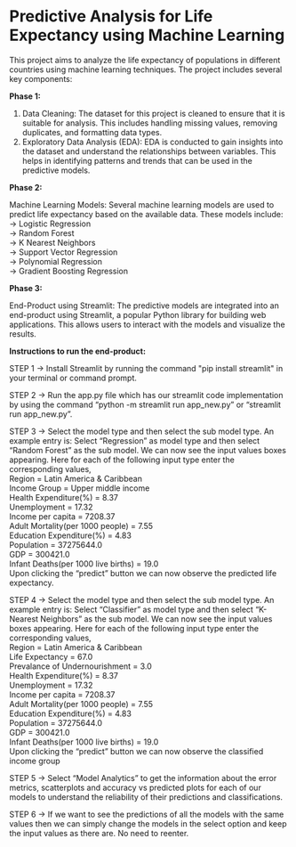 # Predictive Analysis for Life Expectancy using Machine Learning

This project aims to analyze the life expectancy of populations in different countries using machine learning techniques. The project includes several key components:

**Phase 1:** 
1. Data Cleaning: The dataset for this project is cleaned to ensure that it is suitable for analysis. This includes handling missing values, removing duplicates, and formatting data types.
2. Exploratory Data Analysis (EDA): EDA is conducted to gain insights into the dataset and understand the relationships between variables. This helps in identifying patterns and trends that can be used in the predictive models.
   
**Phase 2:**  

Machine Learning Models: Several machine learning models are used to predict life expectancy based on the available data. These models include:  
-> Logistic Regression  
-> Random Forest  
-> K Nearest Neighbors  
-> Support Vector Regression  
-> Polynomial Regression  
-> Gradient Boosting Regression  

**Phase 3:**

End-Product using Streamlit: The predictive models are integrated into an end-product using Streamlit, a popular Python library for building web applications. This allows users to interact with the models and visualize the results.

**Instructions to run the end-product:**

STEP 1 → Install Streamlit by running the command "pip install streamlit" in your terminal or command prompt.  

STEP 2 → Run the app.py file which has our streamlit code implementation by using the command “python -m streamlit run app_new.py” or “streamlit run app_new.py”.  

STEP 3 → Select the model type and then select the sub model type. An example entry is: Select “Regression” as model type and then select “Random Forest” as the sub model. We can now see the input values boxes appearing. Here for each of the following input type enter the corresponding values,  
Region = Latin America & Caribbean   
Income Group = Upper middle income   
Health Expenditure(%) = 8.37   
Unemployment = 17.32  
Income per capita = 7208.37  
Adult Mortality(per 1000 people) = 7.55  
Education Expenditure(%) = 4.83  
Population = 37275644.0  
GDP = 300421.0  
Infant Deaths(per 1000 live births) = 19.0  
Upon clicking the “predict” button we can now observe the predicted life expectancy.  

STEP 4 → Select the model type and then select the sub model type. An example entry is: Select “Classifier” as model type and then select “K- Nearest Neighbors” as the sub model. We can now see the input values boxes appearing. Here for each of the following input type enter the corresponding values,  
Region = Latin America & Caribbean  
Life Expectancy = 67.0  
Prevalance of Undernourishment = 3.0  
Health Expenditure(%) = 8.37  
Unemployment = 17.32  
Income per capita = 7208.37  
Adult Mortality(per 1000 people) = 7.55  
Education Expenditure(%) = 4.83  
Population = 37275644.0  
GDP = 300421.0  
Infant Deaths(per 1000 live births) = 19.0  
Upon clicking the “predict” button we can now observe the classified income group  

STEP 5 → Select “Model Analytics” to get the information about the error metrics, scatterplots and accuracy vs predicted plots for each of our models to understand the reliability of their predictions and classifications.  

STEP 6 → If we want to see the predictions of all the models with the same values then we can simply change the models in the select option and keep the input values as there are. No need to reenter.  

